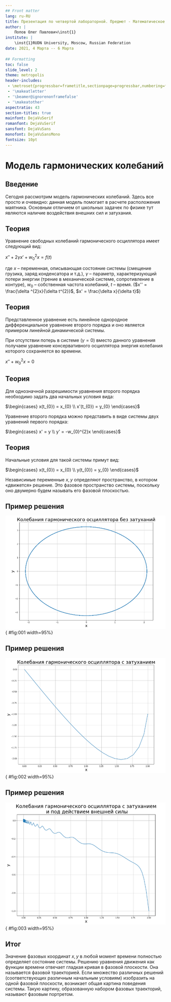 ```yaml
---
## Front matter
lang: ru-RU
title: Презентация по четвертой лабораторной. Предмет - Математическое моделирование.
author: |
	Попов Олег Павлович\inst{1}
institute: |
	\inst{1}RUDN University, Moscow, Russian Federation
date: 2021, 4 Марта -- 6 Марта

## Formatting
toc: false
slide_level: 2
theme: metropolis
header-includes:
 - \metroset{progressbar=frametitle,sectionpage=progressbar,numbering=fraction}
 - '\makeatletter'
 - '\beamer@ignorenonframefalse'
 - '\makeatother'
aspectratio: 43
section-titles: true
mainfont: DejaVuSerif
romanfont: DejaVuSerif
sansfont: DejaVuSans
monofont: DejaVuSansMono
fontsize: 10pt
---
```


# Модель гармонических колебаний

## Введение

Сегодня рассмотрим модель гармонических колебаний. Здесь все просто и
очевидно: данная модель помогает в расчете расположения маятника.
Основным отличием от школьных задачек по физике тут являются наличие
воздействия внешних сил и затухания.

## Теория

Уравнение свободных колебаний гармонического осциллятора имеет
следующий вид:

$x'' + 2\gamma x' + w_{0}^{2}x = f(t)$

где $x$ – переменная, описывающая состояние системы (смещение грузика, заряд
конденсатора и т.д.), $\gamma$ – параметр, характеризующий потери энергии (трение в механической системе, сопротивление в контуре), $w_{0}$ – собственная частота колебаний, $t$ – время. ($x'' = \frac{\delta ^{2}x}{\delta t^{2}}$, $x' = \frac{\delta x}{\delta t}$)

## Теория

Представленное уравнение есть линейное однородное дифференциальное уравнение
второго порядка и оно является примером линейной динамической системы.

При отсутствии потерь в системе ($\gamma = 0$) вместо данного уравнения получаем уравнение консервативного осциллятора энергия колебания которого сохраняется во времени.

$x'' + w_{0}^{2}x = 0$

## Теория

Для однозначной разрешимости уравнения второго порядка необходимо
задать два начальных условия вида:

$\begin{cases} x(t_{0}) = x_{0} \\ x'(t_{0}) = y_{0} \end{cases}$

Уравнение второго порядка можно представить в виде системы двух
уравнений первого порядка:

$\begin{cases} x' = y \\ y' = -w_{0}^{2}x \end{cases}$

## Теория

Начальные условия для такой системы примут вид:

$\begin{cases} x(t_{0}) = x_{0} \\ y(t_{0}) = y_{0} \end{cases}$

Независимые переменные $x, y$ определяют пространство, в котором
«движется» решение. Это фазовое пространство системы, поскольку оно двумерно
будем называть его фазовой плоскостью.

## Пример решения

![Первый случай: $\gamma = 0, f(t) = 0$](image/MatMod4_1.png){ #fig:001 width=95%}

## Пример решения

![Второй случай: $f(t) = 0$](image/MatMod4_2.png){ #fig:002 width=95%}

## Пример решения

![Третий случай](image/MatMod4_3.png){ #fig:003 width=95%}

## Итог

Значение фазовых координат $x, y$ в любой момент времени полностью
определяет состояние системы. Решению уравнения движения как функции
времени отвечает гладкая кривая в фазовой плоскости. Она называется фазовой
траекторией. Если множество различных решений (соответствующих различным
начальным условиям) изобразить на одной фазовой плоскости, возникает общая
картина поведения системы. Такую картину, образованную набором фазовых
траекторий, называют фазовым портретом.
